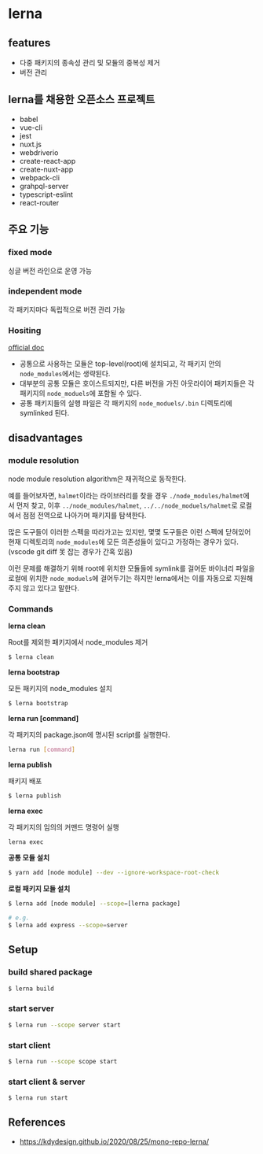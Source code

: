 # lerna

## features
- 다중 패키지의 종속성 관리 및 모듈의 중복성 제거
- 버전 관리

## lerna를 채용한 오픈소스 프로젝트
- babel
- vue-cli
- jest
- nuxt.js
- webdriverio
- create-react-app
- create-nuxt-app
- webpack-cli
- grahpql-server
- typescript-eslint
- react-router

## 주요 기능

### fixed mode
싱글 버전 라인으로 운영 가능

### independent mode
각 패키지마다 독립적으로 버전 관리 가능

### Hositing
[official doc](https://github.com/lerna/lerna/blob/main/doc/hoist.md)

- 공통으로 사용하는 모듈은 top-level(root)에 설치되고, 각 패키지 안의 `node_modules`에서는 생략된다.
- 대부분의 공통 모듈은 호이스트되지만, 다른 버전을 가진 아웃라이어 패키지들은 각 패키지의 `node_moduels`에 포함될 수 있다.
- 공통 패키지들의 실행 파일은 각 패키지의 `node_moduels/.bin` 디렉토리에 symlinked 된다.

## disadvantages

### module resolution
node module resolution algorithm은 재귀적으로 동작한다.

예를 들어보자면, `halmet`이라는 라이브러리를 찾을 경우 `./node_modules/halmet`에서 먼저 찾고, 
이후 `../node_modules/halmet`, `../../node_moduels/halmet`로 로컬에서 점점 전역으로 나아가며 패키지를 탐색한다.

많은 도구들이 이러한 스펙을 따라가고는 있지만, 몇몇 도구들은 이런 스펙에 닫혀있어 현재 디렉토리의 `node_modules`에 모든 의존성들이 있다고 가정하는 경우가 있다. 
(vscode git diff 못 잡는 경우가 간혹 있음)

이런 문제를 해결하기 위해 root에 위치한 모듈들에 symlink를 걸어둔 바이너리 파일을 로컬에 위치한 `node_moduels`에 걸어두기는 하지만 lerna에서는 이를 자동으로 지원해주지 않고 있다고 말한다.

### Commands

**lerna clean**

Root를 제외한 패키지에서 node_modules 제거

```sh
$ lerna clean
```

**lerna bootstrap**

모든 패키지의 node_modules 설치

```sh
$ lerna bootstrap
```

**lerna run [command]**

각 패키지의 package.json에 명시된 script를 실행한다.

```sh
lerna run [command]
```

**lerna publish**

패키지 배포

```sh
$ lerna publish
```

**lerna exec**

각 패키지의 임의의 커맨드 명령어 실행

```sh
lerna exec
```

**공통 모듈 설치**

```sh
$ yarn add [node module] --dev --ignore-workspace-root-check
```

**로컬 패키지 모듈 설치**

```sh
$ lerna add [node module] --scope=[lerna package]

# e.g.
$ lerna add express --scope=server
```


## Setup

### build shared package
```sh
$ lerna build
```

### start server
```sh
$ lerna run --scope server start
```

### start client
```sh
$ lerna run --scope scope start
```

### start client & server
```sh
$ lerna run start
```

## References
- https://kdydesign.github.io/2020/08/25/mono-repo-lerna/